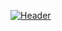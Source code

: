 [![Header](https://raw.githubusercontent.com/sawamoha20/sawamoha20/readme_header.png "Header")](https://mosouab.me)
